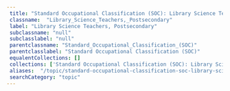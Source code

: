 ```yaml
--- 
 title: "Standard Occupational Classification (SOC): Library Science Teachers, Postsecondary" 
 classname:  "Library_Science_Teachers,_Postsecondary" 
 label: "Library Science Teachers, Postsecondary" 
 subclassname: "null" 
 subclasslabel: "null" 
 parentclassname: "Standard_Occupational_Classification_(SOC)" 
 parentclasslabel: "Standard Occupational Classification (SOC)" 
 equalentCollections: [] 
 collections: ['Standard Occupational Classification (SOC): Library Science Teachers, Postsecondary']
 aliases:  "/topic/standard-occupational-classification-soc-library-science-teachers-postsecondary"  
 searchCategory: "topic" 
---
```

